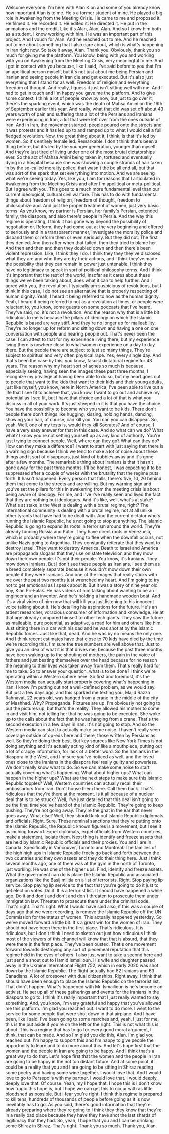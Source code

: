  Welcome everyone. I'm here with Alan Kion and some of you already know how important Alan is to me. He's a former student of mine. He played a big role in Awakening from the Meeting Crisis. He came to me and proposed it. He filmed it. He recorded it. He edited it. He directed it. He put in the animations and the credit. Like it's Alan, Alan, Alan. And so I know him both as a student. I know working with him. He was an important part of this project. And I vouch for Alan. And he reached out to me. And he reached out to me about something that I also care about, which is what's happening in Iran right now. So take it away, Alan. Thank you. Obviously, thank you so much for giving me the platform. You know, being with you and working with you on Awakening from the Meeting Crisis, very meaningful to me. And I got in contact with you because, like I said, I've said before to you that I'm an apolitical person myself, but it's not just about me being Persian and Iranian and seeing people in Iran die and get executed. But it's also just everything that I stand for as well. Freedom of religion and everything, freedom of thought. And really, I guess it just isn't sitting well with me. And I had to get in touch and I'm happy you gave me the platform. And to give some context, I think a lot of people know by now, but just to go over it, there's the sparking event, which was the death of Mahsa Amini on the 16th of September earlier this year. And really, what that did was set off about 43 years worth of pain and suffering that a lot of the Persians and Iranians were experiencing in Iran, a lot that were left over from the ones outside of Iran. And in Iran, the movement started, people poured onto the streets and it was protests and it has led up to and ramped up to what I would call a full fledged revolution. Now, the great thing about it, I think, is that it's led by women. So it's entirely female led. Remarkable. I don't think that's been a thing before, but it's led by the younger generation, younger than myself. And they're just tired of living under one of the most brutal dictatorships ever. So the act of Mahsa Amini being taken in, tortured and eventually dying in a hospital because she was showing a couple strands of hair taken in by the so-called morality police, that wasn't the be all end all, but that was sort of the spark that set everything into motion. And we are seeing what we're seeing today. Yes, like you, I am for reasons that I articulated in Awakening from the Meeting Crisis and after I'm apolitical or meta-political. But I agree with you. This goes to a much more fundamental level than our current ideological, cultural civil warfare. This has to do with fundamental things about freedom of religion, freedom of thought, freedom to philosophize and. And just the proper treatment of women, just very basic terms. As you know, my partner is Persian, her family's Persian, extended family, the diaspora, and also there's people in Persia. And the way this regime is operating, I think it has gone way beyond the possibility of negotiation or. Reform, they had come out at the very beginning and offered to seriously and in a transparent manner, investigate the morality police and disband them or reform them or even seriously. But they did not. The first they denied. And then after when that failed, then they tried to blame her. And then and then and then they doubled down and then there's been violent repression. Like, I think they I do. I think they they they've disclosed what they are and who they are by their actions, and I think they've made the possibility that they can remain in power just untenable. I think they have no legitimacy to speak in sort of political philosophy terms. And I think it's important that the rest of the world, insofar as it cares about these things we've been talking about, does what it can to help further. And I agree with you, the revolution. I typically am suspicious of revolutions, but I think in this case, I do not see an alternative that is properly respecting of human dignity. Yeah, I heard it being referred to now as the human dignity. Yeah, I heard it being referred to not as a revolution at times, or people were reluctant to, you know, some guests on some podcasts that I've heard. They've said, no, it's not a revolution. And the reason why that is a little bit ridiculous to me is because the pillars of ideology on which the Islamic Republic is based are very stiff. And they're no longer up for malleability. They're no longer up for reform and sitting down and having a one on one conversation with people and hearing people out. That's never been the case. I can attest to that for my experience living there, but my experience living there is nowhere close to what women experience on a day to day there. But the people there are subject to just so many things. They're subject to spiritual and very often physical rape. Yes, every single day. And that's been the case by this, you know, fascist dictatorial regime for 43 years. The reason why my heart sort of aches so much is because especially seeing, having seen the images these past three months, I recognize my privilege at having been able to do so, but my heart goes out to people that want to the kids that want to their kids and their young adults, just like myself, you know, here in North America, I've been able to live out a life that I see fit to achieve that, you know, I want to go out and achieve my potential as I see fit, but I have that choice and a lot of that is what you discuss in all of your work. It's just steeped in it is that you have the choice. You have the possibility to become who you want to be kids. There don't people there don't things like hugging, kissing, holding hands, dancing, showing your hair, of course, can kill you. You can you can disappear. So, yeah. Well, one of my tests is, would they kill Socrates? And of course, I have a very easy answer for that in this case. And so what can we do? What what? I know you're not setting yourself up as any kind of authority. You're just trying to connect people. Well, where can they go? What can they do? How can they make a difference? I want to start with just saying that there is a warning sign because I think we tend to make a lot of noise about these things and it sort of disappears, just kind of bubbles away and it's gone after a few months. The remarkable thing about Iranians is that it hasn't gone away for the past three months. I'll be honest, I was expecting it to be suppressed after a couple of weeks with the brutality that the regime puts forth. It hasn't happened. Every person that falls, there's five, 10, 20 behind them that come to the streets and are willing. But my warning sign and you've set the pillars for this in awakening from the meeting crisis is about being aware of ideology. For me, and I've I've really seen and lived the fact that they are nothing but ideologues. And it's like, well, what's at stake? What's at stake is the West is dealing with a brutal regime, right? The international community is dealing with a brutal regime, not at all unlike other tyrants that have had to be dealt with. And the current dictator who's running the Islamic Republic, he's not going to stop at anything. The Islamic Republic is going to expand its roots in terrorism around the world. They're already funding Russia and Putin. They have direct roots in Venezuela, which is probably where they're going to flee when the downfall occurs, not unlike Nazis going to Argentina. They constantly reiterate that they want to destroy Israel. They want to destroy America. Death to Israel and America are propaganda slogans that they use on state television and they mow down their own people. It's not their people. You know, it's Iranians. They mow down Iranians. But I don't see these people as Iranians. I see them as a breed completely separate because it wouldn't mow down their own people if they were Iranians. And one of the images that really sticks with me over the past two months just wrenched my heart. And I'm going to try not to get emotional as I speak about it. But it was a story of nine year old boy, Kian Pir-Falak. He has videos of him talking about wanting to be an engineer and an inventor. And he's holding a handmade wooden boat. And it's a viral video of him now that will kill you just listening to his innocent voice talking about it. He's detailing his aspirations for the future. He's an ardent researcher, voracious consumer of information and knowledge. He at that age already compared himself to other tech giants. They saw the future as malleable, pure potential, as adaptive, a road for him and others like him. Just sitting there in a car with his dad and he was shot at by the Islamic Republic forces. Just like that, dead. And he was by no means the only one. And I think recent estimates have that close to 70 kids have died by the time we're recording this. I'm sure the true numbers are well above that. Just to give you an idea of what it is that drives me, because the past three months have been waking up to the shouting of mothers, the pain in the voice of fathers and just beating themselves over the head because for no reason the meaning to their lives was taken away from them. That's really hard for me to take. So to answer your question, what is to be done? I think we're operating within a Western sphere here. So first and foremost, it's the Western media can actually start properly covering what's happening in Iran. I know I'm putting out not a well-defined problem, as we would say. But just a few days ago, and this sparked me texting you, Majid Razza Rahnavat, 22 years old, was hanged from a crane in the middle of the city of Mashhad. Why? Propaganda. Pictures are up. I'm obviously not going to put the pictures up, but that's the reality. They allowed his mother to come in and visit him, not telling her that he was going to be executed. She woke up to the calls about the fact that he was hanging from a crane. That's the second execution in a few days in Iran. It's not going to stop. And so the Western media can start to actually make some noise. I haven't really seen coverage outside of op-eds here and there, those written by Persians as well. So they're doing their best. But key sources like New York Times is not doing anything and it's actually acting kind of like a mouthpiece, putting out a lot of crappy information, for lack of a better word. So the Iranians in the diaspora in the West, and I'm sure you've noticed as well, and the loved ones close to the Iranians in the diaspora feel really guilty and powerless. We don't really know what to do. So we can make some noise to start actually covering what's happening. What about higher ups? What can happen in the higher ups? What are the next steps to make sure this Islamic Republic topples? Well, Western countries can actually recall their ambassadors from Iran. Don't house them there. Call them back. That's ridiculous that they're there at the moment. Is it all because of a nuclear deal that is to be struck? Well, I've just detailed that this deal isn't going to be the final time you've heard of the Islamic Republic. They're going to keep pushing. They're not going away. They're the gnat in the ear that never goes away. What else? Well, they should kick out Islamic Republic diplomats and officials. Right. Sure. These nominal sanctions that they're putting onto the Islamic Republic, the Republic known figures is a movement, but I see it as inching forward. Expel diplomats, expel officials from Western countries, make a statement, isolate them. Next thing is identify and freeze assets that are held by Islamic Republic officials and their proxies. You and I are in Canada. Specifically in Vancouver, Toronto and Montreal. The families of the high high ups in Islamic Republic freely go back and forth between the two countries and they own assets and they do their thing here. Just I think several months ago, one of them was at the gym in the north of Toronto, just working. He was one of the higher ups. Find, identify and freeze assets. What the government can do is place the Islamic Republic and associated organizations like the Basij militia on a list of terrorists. Right. Stop paying lip service. Stop paying lip service to the fact that you're going to do it just to get election votes. Do it. It is a terrorist list. It should have happened a while ago. Do it and don't and don't and don't threaten to prosecute them under immigration law. Threaten to prosecute them under the criminal code. That's right. That's right. What I would have said also, if this was a couple of days ago that we were recording, is remove the Islamic Republic off the UN Commission for the status of women. This actually happened yesterday. So we've moved forward a little bit. It's a great win for the women of Iran. They should not have been there in the first place. That's ridiculous. It is ridiculous, but I don't think I need to sketch out just how ridiculous I think most of the viewers of this channel will know that that is absurd, that they were there in the first place. They've been ousted. That's one movement forward towards destroying any sort of piecemeal reputation that this regime held in the eyes of others. I also just want to take a second here and just send a shout out to Hamid Ismailioun. His wife and daughter passed away in the Ukraine International Flight 752, which in early 2020 was shot down by the Islamic Republic. The flight actually had 82 Iranians and 63 Canadians. A lot of crossover with dual citizenships. Right away, I think that should have been enough to place the Islamic Republic on the terrorist list. That didn't happen. What's happened with Mr. Ismailioun is he's become an activist. He set up all of these gatherings and events for the Iranians in the diaspora to go to. I think it's really important that I just really wanted to say something. And, you know, I'm very grateful and happy that you've allowed me this platform. I'm glad you reached out. I want to do more. I went to the service for some people that were shot down in that airplane. And I have been, like I said, I've been going to some marches and, yeah, I just for me, this is the put aside if you're on the left or the right. This is not what this is about. This is a regime that has to go for every good moral argument, I think, that can be made. And so I'm glad you did this, Alan. I'm glad you reached out. I'm happy to support this and I'm happy to give people the opportunity to learn and to do more about this. And let's hope first that the women and the people in Iran are going to be happy. And I think that's a great way to do that. Let's hope first that the women and the people in Iran are going to be happy in the not too distant future. And at some point, it could be a reality that you and I are going to be sitting in Shiraz reading some poetry and having some wine together. I would love that. And I would love to go to Persepolis with my partner. I would love that. I would deeply, deeply love that. Of course. Yeah, my I hope that. I hope this is I don't know how tragic this hope is, but I hope we can get this to occur with as little bloodshed as possible. But I fear you're right. I think this regime is prepared to kill tens, hundreds of thousands of people before going as it is now inevitably has to go. As you said, there's good information that they're already preparing where they're going to I think they they know that they're in a really bad place because they have they have shot the last shards of legitimacy that they had. So, yeah, I hope that you and I can be drinking some Shiraz in Shiraz. That's right. Thank you so much. Thank you, Alan.
